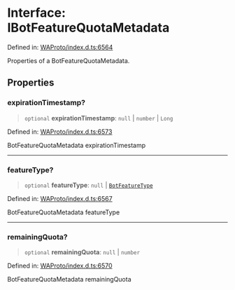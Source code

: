 # Interface: IBotFeatureQuotaMetadata

Defined in: [WAProto/index.d.ts:6564](https://github.com/Fokusdotid/bail/blob/3856b89f13bbe82f2e10396a28cd4ef2089de845/WAProto/index.d.ts#L6564)

Properties of a BotFeatureQuotaMetadata.

## Properties

### expirationTimestamp?

> `optional` **expirationTimestamp**: `null` \| `number` \| `Long`

Defined in: [WAProto/index.d.ts:6573](https://github.com/Fokusdotid/bail/blob/3856b89f13bbe82f2e10396a28cd4ef2089de845/WAProto/index.d.ts#L6573)

BotFeatureQuotaMetadata expirationTimestamp

***

### featureType?

> `optional` **featureType**: `null` \| [`BotFeatureType`](../namespaces/BotFeatureQuotaMetadata/enumerations/BotFeatureType.md)

Defined in: [WAProto/index.d.ts:6567](https://github.com/Fokusdotid/bail/blob/3856b89f13bbe82f2e10396a28cd4ef2089de845/WAProto/index.d.ts#L6567)

BotFeatureQuotaMetadata featureType

***

### remainingQuota?

> `optional` **remainingQuota**: `null` \| `number`

Defined in: [WAProto/index.d.ts:6570](https://github.com/Fokusdotid/bail/blob/3856b89f13bbe82f2e10396a28cd4ef2089de845/WAProto/index.d.ts#L6570)

BotFeatureQuotaMetadata remainingQuota
